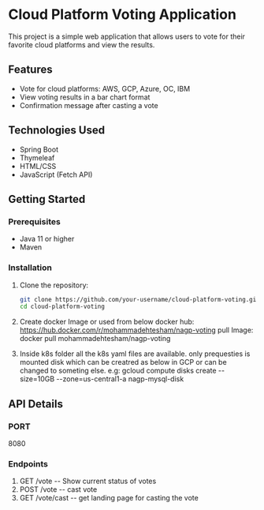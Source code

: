# Cloud Platform Voting Application

This project is a simple web application that allows users to vote for their favorite cloud platforms and view the results.

## Features

- Vote for cloud platforms: AWS, GCP, Azure, OC, IBM
- View voting results in a bar chart format
- Confirmation message after casting a vote

## Technologies Used

- Spring Boot
- Thymeleaf
- HTML/CSS
- JavaScript (Fetch API)

## Getting Started

### Prerequisites

- Java 11 or higher
- Maven

### Installation

1. Clone the repository:

   ```bash
   git clone https://github.com/your-username/cloud-platform-voting.git
   cd cloud-platform-voting
2. Create docker Image or used from below docker hub:
  https://hub.docker.com/r/mohammadehtesham/nagp-voting
  pull Image:
  docker pull mohammadehtesham/nagp-voting
3. Inside k8s folder all the k8s yaml files are available. only prequesties is mounted disk which can be creatred as below in GCP or can be changed to someting else.
  e.g: gcloud compute disks create --size=10GB --zone=us-central1-a nagp-mysql-disk  

## API Details

### PORT
 8080
### Endpoints
 1. GET /vote  -- Show current status of votes
 2. POST /vote -- cast vote
 3. GET /vote/cast -- get landing page for casting the vote
